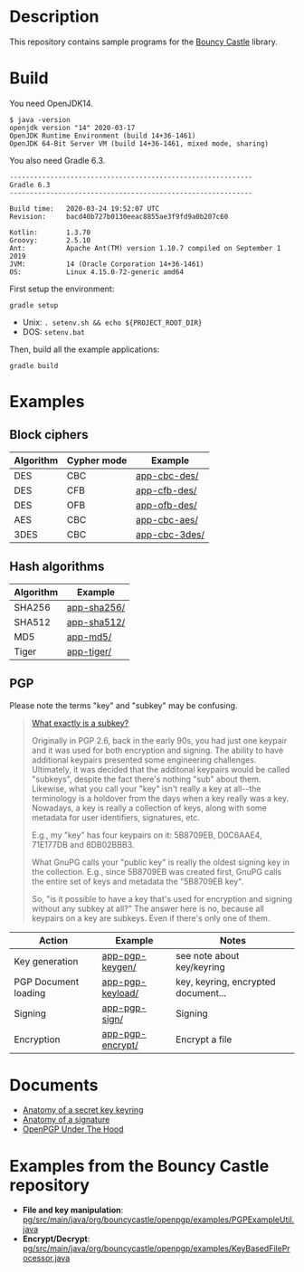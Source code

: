 # Description

This repository contains sample programs for the [Bouncy Castle](https://www.bouncycastle.org) library.

# Build

You need OpenJDK14.

    $ java -version
    openjdk version "14" 2020-03-17
    OpenJDK Runtime Environment (build 14+36-1461)
    OpenJDK 64-Bit Server VM (build 14+36-1461, mixed mode, sharing)
 
You also need Gradle 6.3.

    ------------------------------------------------------------
    Gradle 6.3
    ------------------------------------------------------------
    
    Build time:   2020-03-24 19:52:07 UTC
    Revision:     bacd40b727b0130eeac8855ae3f9fd9a0b207c60
    
    Kotlin:       1.3.70
    Groovy:       2.5.10
    Ant:          Apache Ant(TM) version 1.10.7 compiled on September 1 2019
    JVM:          14 (Oracle Corporation 14+36-1461)
    OS:           Linux 4.15.0-72-generic amd64

First setup the environment:

    gradle setup
    
* Unix: `. setenv.sh && echo ${PROJECT_ROOT_DIR}`
* DOS: `setenv.bat`
    
Then, build all the example applications:

    gradle build
    
# Examples

## Block ciphers

| Algorithm | Cypher mode | Example                       |
|-----------|-------------|-------------------------------|
| DES       | CBC         | [app-cbc-des/](app-cbc-des)   |
| DES       | CFB         | [app-cfb-des/](app-cfb-des)   |
| DES       | OFB         | [app-ofb-des/](app-ofb-des)   |
| AES       | CBC         | [app-cbc-aes/](app-cbc-aes)   |
| 3DES      | CBC         | [app-cbc-3des/](app-cbc-3des) |

## Hash algorithms

| Algorithm | Example                       |
|-----------|-------------------------------|
| SHA256    | [app-sha256/](app-sha256)     |
| SHA512    | [app-sha512/](app-sha512)     |
| MD5       | [app-md5/](app-md5)           |
| Tiger     | [app-tiger/](app-tiger)       |

## PGP

Please note the terms "key" and "subkey" may be confusing.

> [What exactly is a subkey?](https://security.stackexchange.com/questions/76940/what-exactly-is-a-subkey)
>
> Originally in PGP 2.6, back in the early 90s, you had just one keypair and it was used for both encryption and signing. The ability to have additional keypairs presented some engineering challenges. Ultimately, it was decided that the additonal keypairs would be called "subkeys", despite the fact there's nothing "sub" about them. Likewise, what you call your "key" isn't really a key at all--the terminology is a holdover from the days when a key really was a key. Nowadays, a key is really a collection of keys, along with some metadata for user identifiers, signatures, etc.
>
> E.g., my "key" has four keypairs on it: 5B8709EB, D0C6AAE4, 71E177DB and 8DB02BBB3.
>
> What GnuPG calls your "public key" is really the oldest signing key in the collection. E.g., since 5B8709EB was created first, GnuPG calls the entire set of keys and metadata the "5B8709EB key".
>
> So, "is it possible to have a key that's used for encryption and signing without any subkey at all?" The answer here is no, because all keypairs on a key are subkeys. Even if there's only one of them. 

| Action               | Example                             | Notes                                  |
|----------------------|-------------------------------------|-----------------------------------------
| Key generation       | [app-pgp-keygen/](app-pgp-keygen)   | see note about key/keyring             |
| PGP Document loading | [app-pgp-keyload/](app-pgp-keyload) | key, keyring, encrypted document...    |
| Signing              | [app-pgp-sign/](app-pgp-sign)       | Signing                                |
| Encryption           | [app-pgp-encrypt/](app-pgp-encrypt) | Encrypt a file                         |

# Documents

* [Anatomy of a secret key keyring](doc/pgp-packets-secret-keyring.md)
* [Anatomy of a signature](doc/pgp-packets-signature.md)
* [OpenPGP Under The Hood](https://under-the-hood.sequoia-pgp.org/literal-data/)

# Examples from the Bouncy Castle repository

* **File and key manipulation**: [pg/src/main/java/org/bouncycastle/openpgp/examples/PGPExampleUtil.java](https://github.com/bcgit/bc-java/blob/master/pg/src/main/java/org/bouncycastle/openpgp/examples/PGPExampleUtil.java)
* **Encrypt/Decrypt**: [pg/src/main/java/org/bouncycastle/openpgp/examples/KeyBasedFileProcessor.java](https://github.com/bcgit/bc-java/blob/master/pg/src/main/java/org/bouncycastle/openpgp/examples/KeyBasedFileProcessor.java)

